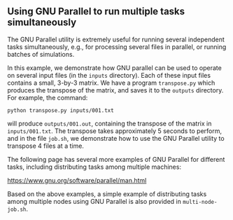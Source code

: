 ## Using GNU Parallel to run multiple tasks simultaneously

The GNU Parallel utility is extremely useful for running several
independent tasks simultaneously, e.g., for processing several files
in parallel, or running batches of simulations.

In this example, we demonstrate how GNU parallel can be used to
operate on several input files (in the `inputs` directory).  Each
of these input files contains a small, 3-by-3 matrix.  We have a
program `transpose.py` which produces the transpose of the matrix,
and saves it to the `outputs` directory.  For example, the command:

    python transpose.py inputs/001.txt

will produce `outputs/001.out`, containing the transpose of the
matrix in `inputs/001.txt`.  The transpose takes approximately 5
seconds to perform, and in the file `job.sh`, we demonstrate how
to use the GNU Parallel utility to transpose 4 files at a time.

The following page has several more examples of GNU Parallel for
different tasks, including distributing tasks among multiple machines:

https://www.gnu.org/software/parallel/man.html

Based on the above examples, a simple example of distributing tasks
among multiple nodes using GNU Parallel is also provided in
`multi-node-job.sh`.
